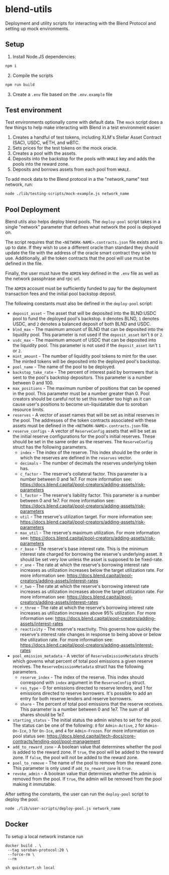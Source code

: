 # blend-utils

Deployment and utility scripts for interacting with the Blend Protocol and setting up mock environments.

## Setup

1. Install Node.JS dependencies:

```bash
npm i
```

2. Compile the scripts

```bash
npm run build
```

3. Create a `.env` file based on the `.env.example` file

## Test environment

Test environments optionally come with default data. The `mock` script does a few things to help make interacting with Blend in a test environment easier:

1. Creates a handful of test tokens, including XLM's Stellar Asset Contract (SAC), USDC, wETH, and wBTC.
2. Sets prices for the test tokens on the mock oracle.
3. Creates a pool with the assets.
4. Deposits into the backstop for the pools with `WHALE` key and adds the pools into the reward zone.
5. Deposits and borrows assets from each pool from `WHALE`.

To add mock data to the Blend protocol in a the "network_name" test network, run:

```bash
node ./lib/testing-scripts/mock-example.js network_name
```

## Pool Deployment

Blend utils also helps deploy blend pools. The `deploy-pool` script takes in a single "network" parameter that defines what network the pool is deployed on.

The script requires that the `<NETWORK-NAME>.contracts.json` file exists and is up to date. If they wish to use a different oracle than standard they should update the file with the address of the oracle smart contract they wish to use. Additionally, all the token contracts that the pool will use must be defined in the file.

Finally, the user must have the `ADMIN` key defined in the `.env` file as well as the network passphrase and rpc url.

The `ADMIN` account must be sufficiently funded to pay for the deployment transaction fees and the initial pool backstop deposit.

The following constants must also be defined in the `deploy-pool` script:

- `deposit_asset` - The asset that will be deposited into the BLND:USDC pool to fund the deployed pool's backstop. `0` denotes BLND, `1` denotes USDC, and `2` denotes a balanced deposit of both BLND and USDC.
- `blnd_max` - The maximum amount of BLND that can be deposited into the liquidity pool. This parameter is not used if the `deposit_asset` isn't `0` or `2`.
- `usdc_max` - The maximum amount of USDC that can be deposited into the liquidity pool. This parameter is not used if the `deposit_asset` isn't `1` or `2`.
- `mint_amount` - The number of liquidity pool tokens to mint for the user. The minted tokens will be deposited into the deployed pool's backstop.
- `pool_name` - The name of the pool to be deployed.
- `backstop_take_rate` - The percent of interest paid by borrowers that is sent to the pool's backstop depositors. This parameter is a number between 0 and 100.
- `max_positions` - The maximum number of positions that can be opened in the pool. This parameter must be a number greater than 0. Pool creators should be careful not to set this number too high as it can cause user's positions to become un-liquidatable due to soroban resource limits.
- `reserves` - A vector of asset names that will be set as initial reserves in the pool. The addresses of the token contracts associated with these assets must be defined in the `<NETWORK-NAME>.contracts.json` file.
- `reserve_configs` - A vector of `ReserveConfig` assets that will be set as the initial reserve configurations for the pool's initial reserves. These should be set in the same order as the reserves. The `ReserveConfig` struct has the following parameters.
  - `index` - The index of the reserve. This index should be the order in which the reserves are defined in the `reserves` vector.
  - `decimals` - The number of decimals the reserves underlying token has.
  - `c_factor` - The reserve's collateral factor. This parameter is a number between 0 and 1e7. For more information see: https://docs.blend.capital/pool-creators/adding-assets/risk-parameters
  - `l_factor` - The reserve's liability factor. This parameter is a number between 0 and 1e7. For more information see: https://docs.blend.capital/pool-creators/adding-assets/risk-parameters
  - `util` - The reserve's utilization target. For more information see: https://docs.blend.capital/pool-creators/adding-assets/risk-parameters
  - `max_util` - The reserve's maximum utilization. For more information see: https://docs.blend.capital/pool-creators/adding-assets/risk-parameters
  - `r_base` - The reserve's base interest rate. This is the minimum interest rate charged for borrowing the reserve's underlying asset. It should be set very low unless the asset is supposed to be fixed-rate.
  - `r_one` - The rate at which the reserve's borrowing interest rate increases as utilization increases below the target utilization rate. For more information see: https://docs.blend.capital/pool-creators/adding-assets/interest-rates
  - `r_two` - The rate at which the reserve's borrowing interest rate increases as utilization increases above the target utilization rate. For more information see: https://docs.blend.capital/pool-creators/adding-assets/interest-rates
  - `r_three` - The rate at which the reserve's borrowing interest rate increases as utilization increases above 95% utilization. For more information see: https://docs.blend.capital/pool-creators/adding-assets/interest-rates
  - `reactivity` - The reserve's reactivity. This governs how quickly the reserve's interest rate changes in response to being above or below the utilization rate. For more information see: https://docs.blend.capital/pool-creators/adding-assets/interest-rates
- `pool_emission_metadata` - A vector of `ReserveEmissionMetadata` structs which governs what percent of total pool emissions a given reserve receives. The `ReserveEmissionMetadata` struct has the following parameters.
  - `reserve_index` - The index of the reserve. This index should correspond with `index` argument in the `ReserveConfig` struct.
  - `res_type` - 0 for emissions directed to reserve lenders, and 1 for emissions directed to reserve borrowers. It's possible to add an entry for both reserve lenders and reserve borrowers.
  - `share` - The percent of total pool emissions that the reserve receives. This parameter is a number between 0 and 1e7. The sum of all shares should be 1e7.
- `starting_status` - The initial status the admin wishes to set for the pool. The status can be one of the following: `0` for `Admin-Active`, `2` for `Admin-On-Ice`, `3` for `On-Ice`, and `4` for `Admin-Frozen`. For more information on pool status see: https://docs.blend.capital/tech-docs/core-contracts/lending-pool/pool-management
- `add_to_reward_zone` - A boolean value that determines whether the pool is added to the reward zone. If `true`, the pool will be added to the reward zone. If `false`, the pool will not be added to the reward zone.
- `pool_to_remove` - The name of the pool to remove from the reward zone. This parameter is only used if `add_to_reward_zone` is `true`.
- `revoke_admin` - A boolean value that determines whether the admin is removed from the pool. If `true`, the admin will be removed from the pool making it immutable.

After setting the constants, the user can run the `deploy-pool` script to deploy the pool.

```bash
node ./lib/user-scripts/deploy-pool.js network_name
```

## Docker

To setup a local network instance run

```
docker build . \
 --tag soroban-protocol:20 \
 --force-rm \
 --rm
```

```
sh quickstart.sh local
```
